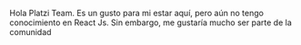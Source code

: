 Hola Platzi Team. Es un gusto para mi estar aquí, pero aún no tengo conocimiento en React Js. Sin embargo, me gustaría mucho ser parte de la comunidad 